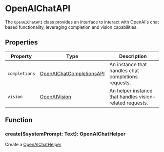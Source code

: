 # OpenAIChatAPI

The `OpenAIChatAPI` class provides an interface to interact with OpenAI's chat based functionality, leveraging completion and vision capabilities.

## Properties

| Property      | Type                               | Description                                             |
|---------------|------------------------------------|--------------------------------------------------------|
| `completions`   | [OpenAIChatCompletionsAPI](OpenAIChatCompletionsAPI.md)    | An instance that handles chat completions requests.    |
| `vision`        | [OpenAIVision](OpenAIVision.md)             | An helper instance that handles vision-related requests.       |

## Function

### create($systemPrompt: Text): OpenAIChatHelper

Create a [OpenAIChatHelper](OpenAIChatHelper.md)
